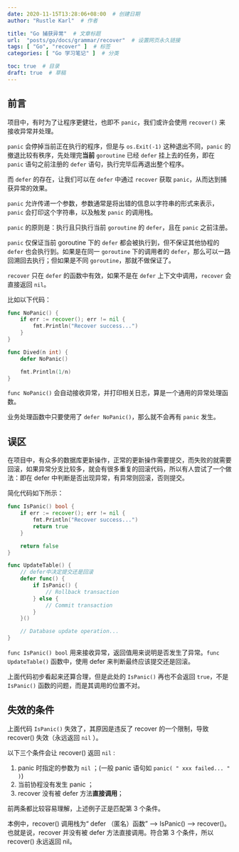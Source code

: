 ```yaml
---
date: 2020-11-15T13:28:06+08:00  # 创建日期
author: "Rustle Karl"  # 作者

title: "Go 捕获异常"  # 文章标题
url:  "posts/go/docs/grammar/recover"  # 设置网页永久链接
tags: [ "Go", "recover" ]  # 标签
categories: [ "Go 学习笔记" ]  # 分类

toc: true  # 目录
draft: true  # 草稿
---
```


## 前言

项目中，有时为了让程序更健壮，也即不 `panic`，我们或许会使用 `recover()` 来接收异常并处理。

`panic` 会停掉当前正在执行的程序，但是与 `os.Exit(-1)` 这种退出不同，`panic` 的撤退比较有秩序，先处理完**当前** `goroutine` 已经 `defer` 挂上去的任务，即在 `panic` 语句之前注册的 `defer` 语句，执行完毕后再退出整个程序。

而 `defer` 的存在，让我们可以在 `defer` 中通过 `recover` 获取 `panic`，从而达到捕获异常的效果。

`panic` 允许传递一个参数，参数通常是将出错的信息以字符串的形式来表示，`panic` 会打印这个字符串，以及触发 `panic` 的调用栈。

`panic` 的原则是：执行且只执行当前 `goroutine` 的 `defer`，且在 `panic` 之前注册。

`panic` 仅保证当前 goroutine 下的 `defer` 都会被执行到，但不保证其他协程的 `defer` 也会执行到。如果是在同一 `goroutine` 下的调用者的 `defer`，那么可以一路回溯回去执行；但如果是不同 `goroutine`，那就不做保证了。

`recover` 只在 `defer` 的函数中有效，如果不是在 `defer` 上下文中调用，`recover` 会直接返回 `nil`。

比如以下代码：

```go
func NoPanic() {
	if err := recover(); err != nil {
		fmt.Println("Recover success...")
	}
}

func Dived(n int) {
	defer NoPanic()

	fmt.Println(1/n)
}
```

`func NoPanic()` 会自动接收异常，并打印相关日志，算是一个通用的异常处理函数。

业务处理函数中只要使用了 `defer NoPanic()`，那么就不会再有 `panic` 发生。

## 误区

在项目中，有众多的数据库更新操作，正常的更新操作需要提交，而失败的就需要回滚，如果异常分支比较多，就会有很多重复的回滚代码，所以有人尝试了一个做法：即在 defer 中判断是否出现异常，有异常则回滚，否则提交。

简化代码如下所示：

```go
func IsPanic() bool {
	if err := recover(); err != nil {
		fmt.Println("Recover success...")
		return true
	}

	return false
}

func UpdateTable() {
    // defer中决定提交还是回滚
	defer func() {
		if IsPanic() {
			// Rollback transaction
		} else {
			// Commit transaction
		}
	}()

	// Database update operation...
}
```

`func IsPanic() bool` 用来接收异常，返回值用来说明是否发生了异常。`func UpdateTable()` 函数中，使用 defer 来判断最终应该提交还是回滚。

上面代码初步看起来还算合理，但是此处的 `IsPanic()` 再也不会返回 `true`，不是 `IsPanic()` 函数的问题，而是其调用的位置不对。

## 失效的条件

上面代码 `IsPanic()` 失效了，其原因是违反了 recover 的一个限制，导致 recover() 失效（永远返回 `nil` ）。

以下三个条件会让 recover() 返回 `nil` :

1. panic 时指定的参数为 `nil` ；(一般 panic 语句如 `panic( " xxx failed... " )`)
2. 当前协程没有发生 panic ；
3. recover 没有被 defer 方法**直接调用**；

前两条都比较容易理解，上述例子正是匹配第 3 个条件。

本例中，recover() 调用栈为“ defer （匿名）函数” --> IsPanic() --> recover()。也就是说，recover 并没有被 defer 方法直接调用。符合第 3 个条件，所以 recover() 永远返回 nil。

```go

```
